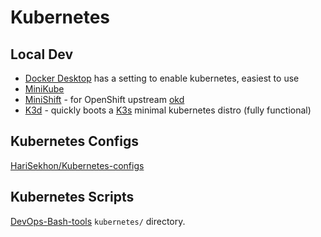 # Kubernetes

## Local Dev

- [Docker Desktop](https://www.docker.com/products/docker-desktop/) has a setting to enable kubernetes, easiest to use
- [MiniKube](https://minikube.sigs.k8s.io/docs/start/)
- [MiniShift](https://github.com/minishift/minishift) - for OpenShift upstream [okd](https://www.okd.io/)
- [K3d](https://k3d.io/v5.6.0/) - quickly boots a [K3s](https://k3s.io/) minimal kubernetes distro (fully functional)

## Kubernetes Configs

[HariSekhon/Kubernetes-configs](https://github.com/HariSekhon/Kubernetes-configs)

## Kubernetes Scripts

[DevOps-Bash-tools](https://github.com/HariSekhon/DevOps-Bash-tools#kubernetes)
`kubernetes/` directory.
